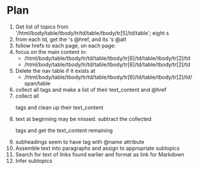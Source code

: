 # Plan

1. Get list of topics from '/html/body/table/tbody/tr/td/table/tbody/tr[5]/td/table'; eight <td>s
2. from each td, get the <a>'s @href, and its <img>'s @alt
3. follow hrefs to each page, on each page:
4. focus on the main content in: 
    - /html/body/table/tbody/tr/td/table/tbody/tr[6]/td/table/tbody/tr[2]/td
    - /html/body/table/tbody/tr/td/table/tbody/tr[6]/td/table/tbody/tr[2]/td
4. Delete the nav table if it exists at 
    - /html/body/table/tbody/tr/td/table/tbody/tr[6]/td/table/tbody/tr[2]/td/span/table
5. collect all <a> tags and make a list of their text_content and @href
6. collect all <p> tags and clean up their text_content
7. text at beginning may be missed. subtract the collected <p> tags and get the text_content remaining
8. subheadings seem to have <a> tag with @name attribute
9. Assemble text into paragraphs and assign to appropriate subtopics
10. Search for text of links found earlier and format as link for Markdown
11. Infer subtopics


